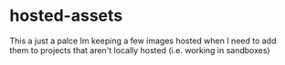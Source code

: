 # hosted-assets

This a just a palce Im keeping a few images 
hosted when I need to add them to projects 
that aren't locally hosted (i.e. working in 
sandboxes) 

